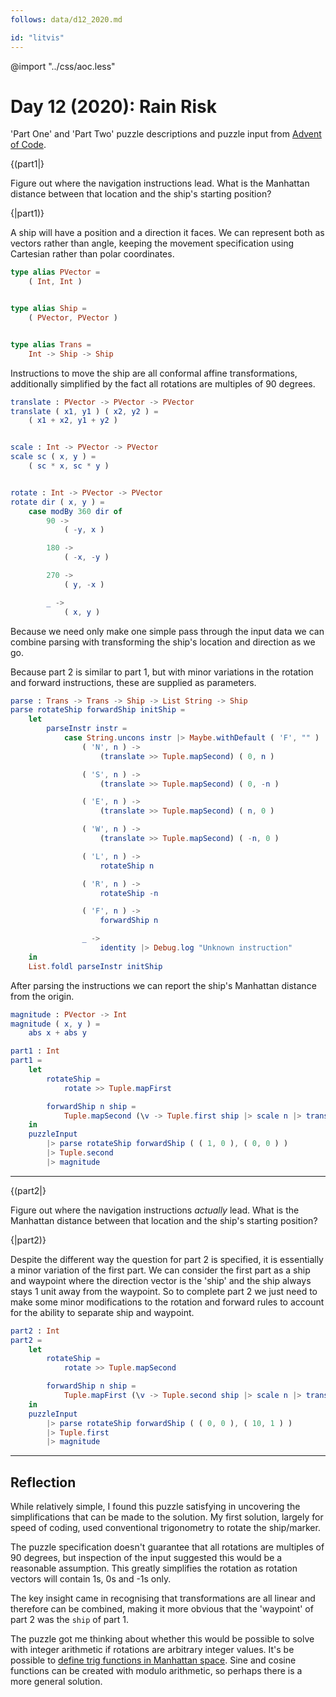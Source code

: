 ```yaml
---
follows: data/d12_2020.md

id: "litvis"
---
```


@import "../css/aoc.less"

# Day 12 (2020): Rain Risk

'Part One' and 'Part Two' puzzle descriptions and puzzle input from [Advent of Code](https://adventofcode.com/2020/day/12).

{(part1|}

Figure out where the navigation instructions lead. What is the Manhattan distance between that location and the ship's starting position?

{|part1)}

A ship will have a position and a direction it faces. We can represent both as vectors rather than angle, keeping the movement specification using Cartesian rather than polar coordinates.

```elm {l}
type alias PVector =
    ( Int, Int )


type alias Ship =
    ( PVector, PVector )


type alias Trans =
    Int -> Ship -> Ship
```

Instructions to move the ship are all conformal affine transformations, additionally simplified by the fact all rotations are multiples of 90 degrees.

```elm {l}
translate : PVector -> PVector -> PVector
translate ( x1, y1 ) ( x2, y2 ) =
    ( x1 + x2, y1 + y2 )


scale : Int -> PVector -> PVector
scale sc ( x, y ) =
    ( sc * x, sc * y )


rotate : Int -> PVector -> PVector
rotate dir ( x, y ) =
    case modBy 360 dir of
        90 ->
            ( -y, x )

        180 ->
            ( -x, -y )

        270 ->
            ( y, -x )

        _ ->
            ( x, y )
```

Because we need only make one simple pass through the input data we can combine parsing with transforming the ship's location and direction as we go.

Because part 2 is similar to part 1, but with minor variations in the rotation and forward instructions, these are supplied as parameters.

```elm {l}
parse : Trans -> Trans -> Ship -> List String -> Ship
parse rotateShip forwardShip initShip =
    let
        parseInstr instr =
            case String.uncons instr |> Maybe.withDefault ( 'F', "" ) |> Tuple.mapSecond AOC.toInt of
                ( 'N', n ) ->
                    (translate >> Tuple.mapSecond) ( 0, n )

                ( 'S', n ) ->
                    (translate >> Tuple.mapSecond) ( 0, -n )

                ( 'E', n ) ->
                    (translate >> Tuple.mapSecond) ( n, 0 )

                ( 'W', n ) ->
                    (translate >> Tuple.mapSecond) ( -n, 0 )

                ( 'L', n ) ->
                    rotateShip n

                ( 'R', n ) ->
                    rotateShip -n

                ( 'F', n ) ->
                    forwardShip n

                _ ->
                    identity |> Debug.log "Unknown instruction"
    in
    List.foldl parseInstr initShip
```

After parsing the instructions we can report the ship's Manhattan distance from the origin.

```elm {l}
magnitude : PVector -> Int
magnitude ( x, y ) =
    abs x + abs y
```

```elm {l r}
part1 : Int
part1 =
    let
        rotateShip =
            rotate >> Tuple.mapFirst

        forwardShip n ship =
            Tuple.mapSecond (\v -> Tuple.first ship |> scale n |> translate v) ship
    in
    puzzleInput
        |> parse rotateShip forwardShip ( ( 1, 0 ), ( 0, 0 ) )
        |> Tuple.second
        |> magnitude
```

---

{(part2|}

Figure out where the navigation instructions _actually_ lead. What is the Manhattan distance between that location and the ship's starting position?

{|part2)}

Despite the different way the question for part 2 is specified, it is essentially a minor variation of the first part. We can consider the first part as a ship and waypoint where the direction vector is the 'ship' and the ship always stays 1 unit away from the waypoint. So to complete part 2 we just need to make some minor modifications to the rotation and forward rules to account for the ability to separate ship and waypoint.

```elm {l r}
part2 : Int
part2 =
    let
        rotateShip =
            rotate >> Tuple.mapSecond

        forwardShip n ship =
            Tuple.mapFirst (\v -> Tuple.second ship |> scale n |> translate v) ship
    in
    puzzleInput
        |> parse rotateShip forwardShip ( ( 0, 0 ), ( 10, 1 ) )
        |> Tuple.first
        |> magnitude
```

---

## Reflection

While relatively simple, I found this puzzle satisfying in uncovering the simplifications that can be made to the solution. My first solution, largely for speed of coding, used conventional trigonometry to rotate the ship/marker.

The puzzle specification doesn't guarantee that all rotations are multiples of 90 degrees, but inspection of the input suggested this would be a reasonable assumption. This greatly simplifies the rotation as rotation vectors will contain 1s, 0s and -1s only.

The key insight came in recognising that transformations are all linear and therefore can be combined, making it more obvious that the 'waypoint' of part 2 was the `ship` of part 1.

The puzzle got me thinking about whether this would be possible to solve with integer arithmetic if rotations are arbitrary integer values. It's be possible to [define trig functions in Manhattan space](http://sites.science.oregonstate.edu/~tevian/physics/taxicab/taxicab.pdf). Sine and cosine functions can be created with modulo arithmetic, so perhaps there is a more general solution.
